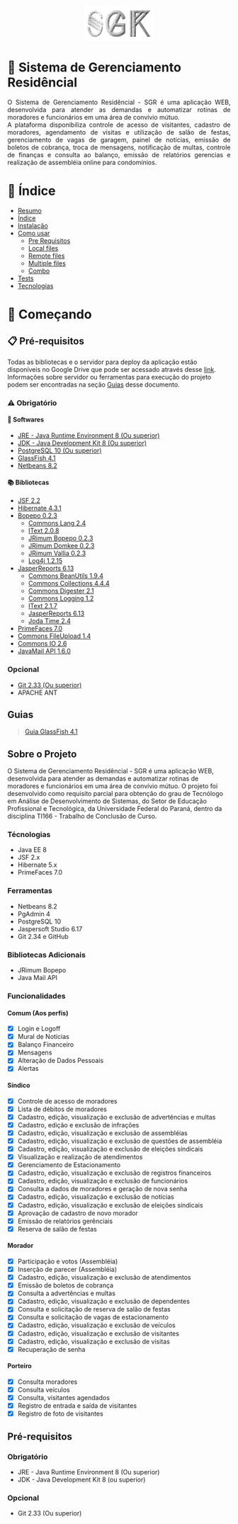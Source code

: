 <div align="center">
  <img src="https://github.com/igorjuancc/SGR/blob/master/web/css/logo.png" width="160vw" height="80vh" />
</div>

# 🏢 Sistema de Gerenciamento Residêncial
<div align="justify">
O Sistema de Gerenciamento Residêncial - SGR é uma aplicação WEB, desenvolvida para atender as demandas e automatizar rotinas de moradores e funcionários em uma área de convívio 
mútuo. <br />
A plataforma disponibiliza controle de acesso de visitantes, cadastro de moradores, agendamento de visitas e utilização de salão de festas, gerenciamento de vagas de garagem, painel de notícias, emissão de boletos de cobrança, troca de mensagens, notificação de multas, controle de finanças e consulta ao balanço, emissão de relatórios gerencias e realização de assembléia online para condomínios.
</div>

# 🔎 Índice

<!--ts-->
   * [Resumo](#Sistema-de-Gerenciamento-Residêncial)
   * [Índice](#Índice)
   * [Instalação](#instalacao)
   * [Como usar](#como-usar)
      * [Pre Requisitos](#pre-requisitos)
      * [Local files](#local-files)
      * [Remote files](#remote-files)
      * [Multiple files](#multiple-files)
      * [Combo](#combo)
   * [Tests](#testes)
   * [Tecnologias](#tecnologias)
<!--te-->

# 🚀 Começando

## 📋 Pré-requisitos

Todas as bibliotecas e o servidor para deploy da aplicação estão disponíveis no Google Drive que pode ser acessado através desse [link](https://drive.google.com/drive/folders/1-a_gxheCg5lmCAPxIASGAi7MjywlnjqY).
<br/>
Informações sobre servidor ou ferramentas para execução do projeto podem ser encontradas na seção [Guias](#Guias) desse documento.

### ⚠️ Obrigatório

#### 💽 Softwares

* [JRE - Java Runtime Environment 8 (Ou superior)](https://www.java.com/pt-BR/download/manual.jsp)    
* [JDK - Java Development Kit 8 (Ou superior)](https://www.oracle.com/br/java/technologies/javase/javase8-archive-downloads.html)    
* [PostgreSQL 10 (Ou superior)](https://www.postgresql.org/download/)  
* [GlassFish 4.1](https://download.oracle.com/glassfish/4.1/release/index.html) 
* [Netbeans 8.2](https://netbeans.apache.org/download/archive/index.html) 

#### 📚 Bibliotecas

* [JSF 2.2](https://mvnrepository.com/artifact/com.sun.faces/jsf-api/2.2.20) 
* [Hibernate 4.3.1](https://mvnrepository.com/artifact/org.hibernate/hibernate-core/4.3.1.Final)
* [Bopepo 0.2.3](https://github.com/jrimum/bopepo)
    * [Commons Lang 2.4](https://mvnrepository.com/artifact/commons-lang/commons-lang/2.4)
    * [IText 2.0.8](https://mvnrepository.com/artifact/com.lowagie/itext/2.0.8)
    * [JRimum Bopepo 0.2.3](https://github.com/jrimum/bopepo)
    * [JRimum Domkee 0.2.3](https://github.com/jrimum/domkee)
    * [JRimum Vallia 0.2.3](https://github.com/jrimum/vallia)
    * [Log4j 1.2.15](https://mvnrepository.com/artifact/log4j/log4j/1.2.15)
* [JasperReports 6.13](https://community.jaspersoft.com/project/jasperreports-library/releases)
    * [Commons BeanUtils 1.9.4](https://mvnrepository.com/artifact/commons-beanutils/commons-beanutils/1.9.4)
    * [Commons Collections 4.4.4](https://mvnrepository.com/artifact/org.apache.commons/commons-collections4/4.4)
    * [Commons Digester 2.1](https://mvnrepository.com/artifact/commons-digester/commons-digester/2.1)
    * [Commons Logging 1.2](https://mvnrepository.com/artifact/commons-logging/commons-logging/1.2)
    * [IText 2.1.7](https://mvnrepository.com/artifact/com.lowagie/itext/2.1.7)
    * [JasperReports 6.13](https://mvnrepository.com/artifact/net.sf.jasperreports/jasperreports/6.13.0)
    * [Joda Time 2.4](https://mvnrepository.com/artifact/joda-time/joda-time/2.4)
* [PrimeFaces 7.0](https://www.primefaces.org/downloads/) 
* [Commons FileUpload 1.4](https://mvnrepository.com/artifact/commons-fileupload/commons-fileupload/1.4) 
* [Commons IO 2.6](https://mvnrepository.com/artifact/commons-io/commons-io/2.6) 
* [JavaMail API 1.6.0](https://mvnrepository.com/artifact/javax.mail/javax.mail-api/1.6.0) 

### Opcional

* [Git 2.33 (Ou superior)](https://git-scm.com/downloads)
* APACHE ANT



## Guias
>[Guia GlassFish 4.1](https://github.com/igorjuancc/guia/blob/main/Servidores/GlassFish/4.1/glassfish-4.1.md) 


## Sobre o Projeto
O Sistema de Gerenciamento Residêncial - SGR é uma aplicação WEB, desenvolvida para atender as demandas e automatizar rotinas de moradores e funcionários em uma área de convívio 
mútuo. 
O projeto foi desenvolvido como requisito parcial para obtenção do grau de Tecnólogo em Análise de Desenvolvimento de Sistemas, do Setor de Educação Profissional e Tecnológica, 
da Universidade Federal do Paraná, dentro da disciplina TI166 - Trabalho de Conclusão de Curso.

### Técnologias 
 * Java EE 8
 * JSF 2.x
 * Hibernate 5.x
 * PrimeFaces 7.0
 
### Ferramentas
 * Netbeans 8.2
 * PgAdmin 4
 * PostgreSQL 10
 * Jaspersoft Studio 6.17
 * Git 2.34 e GitHub
 
### Bibliotecas Adicionais
 * JRimum Bopepo 
 * Java Mail API
 
### Funcionalidades
 #### Comum (Aos perfis)
  - [x] Login e Logoff
  - [x] Mural de Notícias
  - [x] Balanço Financeiro
  - [x] Mensagens
  - [x] Alteração de Dados Pessoais
  - [x] Alertas 
 #### Síndico 
   - [x] Controle de acesso de moradores
   - [x] Lista de débitos de moradores
   - [x] Cadastro, edição, visualização e exclusão de advertências e multas
   - [x] Cadastro, edição e exclusão de infrações
   - [x] Cadastro, edição, visualização e exclusão de assembléias
   - [x] Cadastro, edição, visualização e exclusão de questões de assembléia
   - [x] Cadastro, edição, visualização e exclusão de eleições síndicais
   - [x] Visualização e realização de atendimentos
   - [x] Gerenciamento de Estacionamento
   - [x] Cadastro, edição, visualização e exclusão de registros financeiros
   - [x] Cadastro, edição, visualização e exclusão de funcionários
   - [x] Consulta a dados de moradores e geração de nova senha
   - [x] Cadastro, edição, visualização e exclusão de notícias
   - [x] Cadastro, edição, visualização e exclusão de eleições síndicais
   - [x] Aprovação de cadastro de novo morador
   - [x] Emissão de relatórios gerênciais
   - [x] Reserva de salão de festas   
 #### Morador 
   - [x] Participação e votos (Assembléia)   
   - [x] Inserção de parecer (Assembléia)  
   - [x] Cadastro, edição, visualização e exclusão de atendimentos
   - [x] Emissão de boletos de cobrança
   - [x] Consulta a advertências e multas
   - [x] Cadastro, edição, visualização e exclusão de dependentes
   - [x] Consulta e solicitação de reserva de salão de festas
   - [x] Consulta e solicitação de vagas de estacionamento
   - [x] Cadastro, edição, visualização e exclusão de veículos
   - [x] Cadastro, edição, visualização e exclusão de visitantes
   - [x] Cadastro, edição, visualização e exclusão de visitas
   - [x] Recuperação de senha
  #### Porteiro 
   - [x] Consulta moradores   
   - [x] Consulta veículos
   - [x] Consulta, visitantes agendados
   - [x] Registro de entrada e saída de visitantes
   - [x] Registro de foto de visitantes   
 
## Pré-requisitos

### Obrigatório

* JRE - Java Runtime Environment 8 (Ou superior)
* JDK - Java Development Kit 8 (ou superior)

### Opcional

* Git 2.33 (Ou superior)
